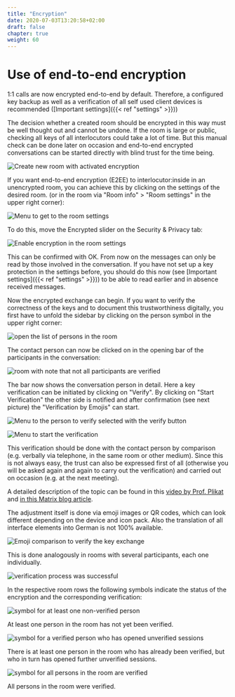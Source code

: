 ```yaml
---
title: "Encryption"
date: 2020-07-03T13:20:58+02:00
draft: false
chapter: true
weight: 60
---
```


# Use of end-to-end encryption

1:1 calls are now encrypted end-to-end by default. Therefore, a configured key backup as well as a verification of all self used client devices is recommended ([Important settings]({{< ref "settings" >}}))

The decision whether a created room should be encrypted in this way must be well thought out and cannot be undone. If the room is large or public, checking all keys of all interlocutors could take a lot of time. But this manual check can be done later on occasion and end-to-end encrypted conversations can be started directly with blind trust for the time being.

![Create new room with activated encryption](images/01_Create-Room-wE2E_en.png)

If you want end-to-end encryption (E2EE) to interlocutor:inside in an unencrypted room, you can achieve this by clicking on the settings of the desired room. (or in the room via "Room info" > "Room settings" in the upper right corner):

![Menu to get to the room settings](images/02_Roomsettings_en.png)

To do this, move the Encrypted slider on the Security & Privacy tab:

![Enable encryption in the room settings](images/03_Roome2e_en.png)

This can be confirmed with OK. From now on the messages can only be read by those involved in the conversation. If you have not set up a key protection in the settings before, you should do this now (see [Important settings]({{< ref "settings" >}})) to be able to read earlier and in absence received messages.

Now the encrypted exchange can begin. If you want to verify the correctness of the keys and to document this trustworthiness digitally, you first have to unfold the sidebar by clicking on the person symbol in the upper right corner:

![open the list of persons in the room](images/04_RoomPeople_en.png)

The contact person can now be clicked on in the opening bar of the participants in the conversation:

![room with note that not all participants are verified](images/05_People-Unverified_en.png)

The bar now shows the conversation person in detail. Here a key verification can be initiated by clicking on "Verify". By clicking on "Start Verification" the other side is notified and after confirmation (see next picture) the "Verification by Emojis" can start.

![Menu to the person to verify selected with the verify button](images/06_E2EE_Verify_en.png)

![Menu to start the verification](images/07_E2EE_Accept_en.png)

This verification should be done with the contact person by comparison (e.g. verbally via telephone, in the same room or other medium). Since this is not always easy, the trust can also be expressed first of all (otherwise you will be asked again and again to carry out the verification) and carried out on occasion (e.g. at the next meeting).

A detailed description of the topic can be found in this [video by Prof. Plikat](https://invidious.ggc-project.de/VOxfa6dqXSk) and [in this Matrix blog article](https://blog.riot.im/e2e-encryption-by-default-cross-signing-is-here).

The adjustment itself is done via emoji images or QR codes, which can look different depending on the device and icon pack. Also the translation of all interface elements into German is not 100% available.

![Emoji comparison to verify the key exchange](images/16_E2EE.png)

This is done analogously in rooms with several participants, each one individually. 

![verification process was successful](images/08_Verified_en.png)

In the respective room rows the following symbols indicate the status of the encryption and the corresponding verification:

![symbol for at least one non-verified person](images/gray.png)

At least one person in the room has not yet been verified.

![symbol for a verified person who has opened unverified sessions](images/unverified.png)

There is at least one person in the room who has already been verified, but who in turn has opened further unverified sessions. 

![symbol for all persons in the room are verified](images/green.png)

All persons in the room were verified.



